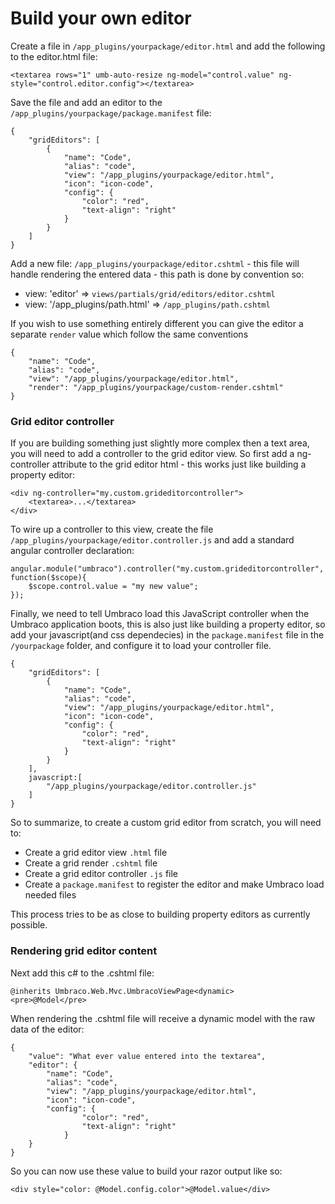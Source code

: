 # Build your own editor
Create a file in `/app_plugins/yourpackage/editor.html` and add the following to the editor.html file: 

    <textarea rows="1" umb-auto-resize ng-model="control.value" ng-style="control.editor.config"></textarea>

Save the file and add an editor to the `/app_plugins/yourpackage/package.manifest` file:

    {
        "gridEditors": [
            {
                "name": "Code",
                "alias": "code",
                "view": "/app_plugins/yourpackage/editor.html",
                "icon": "icon-code",
                "config": {
                    "color": "red",
                    "text-align": "right"
                }
            }
        ]
    }

Add a new file: `/app_plugins/yourpackage/editor.cshtml` - this file will handle rendering the entered data  - this path is done by convention so: 

- view: 'editor' => `views/partials/grid/editors/editor.cshtml`
- view: '/app_plugins/path.html' => `/app_plugins/path.cshtml`

If you wish to use something entirely different you can give the editor a separate `render` value which follow the same conventions
    
    {
        "name": "Code",
        "alias": "code",
        "view": "/app_plugins/yourpackage/editor.html",
        "render": "/app_plugins/yourpackage/custom-render.cshtml"
    }

### Grid editor controller
If you are building something just slightly more complex then a text area, you will need to add a controller to the grid editor view. So first add a ng-controller attribute to the grid editor html - this works just like building a property editor: 

    <div ng-controller="my.custom.grideditorcontroller">
        <textarea>...</textarea>
    </div>

To wire up a controller to this view, create the file `/app_plugins/yourpackage/editor.controller.js` and add a standard angular controller declaration: 

    angular.module("umbraco").controller("my.custom.grideditorcontroller", function($scope){
        $scope.control.value = "my new value";
    });

Finally, we need to tell Umbraco load this JavaScript controller when the Umbraco application boots, this is also just like building a property editor, so add your javascript(and css dependecies) in the `package.manifest` file in the `/yourpackage` folder, and configure it to load your controller file. 

    {
        "gridEditors": [
            {
                "name": "Code",
                "alias": "code",
                "view": "/app_plugins/yourpackage/editor.html",
                "icon": "icon-code",
                "config": {
                    "color": "red",
                    "text-align": "right"
                }
            }
        ],
        javascript:[
            "/app_plugins/yourpackage/editor.controller.js"
        ]
    }

So to summarize, to create a custom grid editor from scratch, you will need to: 

- Create a grid editor view `.html` file
- Create a grid render `.cshtml` file
- Create a grid editor controller `.js` file
- Create a `package.manifest` to register the editor and make Umbraco load needed files

This process tries to be as close to building property editors as currently possible.


### Rendering grid editor content 
Next add this c# to the .cshtml file: 

    @inherits Umbraco.Web.Mvc.UmbracoViewPage<dynamic>
    <pre>@Model</pre>

When rendering the .cshtml file will receive a dynamic model with the raw data of the editor:

    {
        "value": "What ever value entered into the textarea",
        "editor": {
            "name": "Code",
            "alias": "code",
            "view": "/app_plugins/yourpackage/editor.html",
            "icon": "icon-code",
            "config": {
                    "color": "red",
                    "text-align": "right"
                }
        }
    }

So you can now use these value to build your razor output like so:

    <div style="color: @Model.config.color">@Model.value</div>
